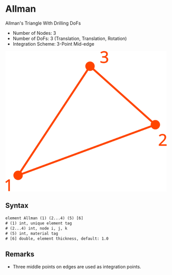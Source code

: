 # Allman

Allman's Triangle With Drilling DoFs

* Number of Nodes: 3
* Number of DoFs: 3 (Translation, Translation, Rotation)
* Integration Scheme: 3-Point Mid-edge

![encoding](../../PIC/T3.svg)

## Syntax

```
element Allman (1) (2...4) (5) [6]
# (1) int, unique element tag
# (2...4) int, node i, j, k
# (5) int, material tag
# [6] double, element thickness, default: 1.0
```

## Remarks

* Three middle points on edges are used as integration points.
